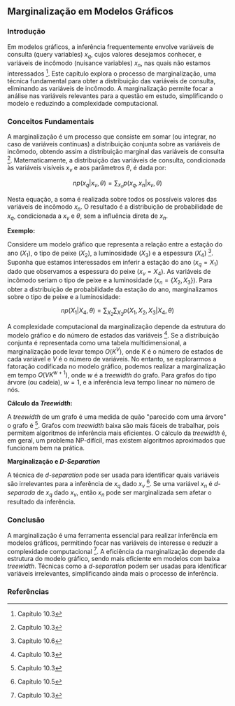 ## Marginalização em Modelos Gráficos

### Introdução
Em modelos gráficos, a inferência frequentemente envolve variáveis de consulta (query variables) $x_q$, cujos valores desejamos conhecer, e variáveis de incômodo (nuisance variables) $x_n$, nas quais não estamos interessados [^320]. Este capítulo explora o processo de marginalização, uma técnica fundamental para obter a distribuição das variáveis de consulta, eliminando as variáveis de incômodo. A marginalização permite focar a análise nas variáveis relevantes para a questão em estudo, simplificando o modelo e reduzindo a complexidade computacional.

### Conceitos Fundamentais
A marginalização é um processo que consiste em somar (ou integrar, no caso de variáveis contínuas) a distribuição conjunta sobre as variáveis de incômodo, obtendo assim a distribuição marginal das variáveis de consulta [^320]. Matematicamente, a distribuição das variáveis de consulta, condicionada às variáveis visíveis $x_v$ e aos parâmetros $\theta$, é dada por:

$$np(x_q | x_v, \theta) = \sum_{x_n} p(x_q, x_n | x_v, \theta)$$

Nesta equação, a soma é realizada sobre todos os possíveis valores das variáveis de incômodo $x_n$.  O resultado é a distribuição de probabilidade de $x_q$, condicionada a $x_v$ e $\theta$, sem a influência direta de $x_n$.

**Exemplo:**

Considere um modelo gráfico que representa a relação entre a estação do ano ($X_1$), o tipo de peixe ($X_2$), a luminosidade ($X_3$) e a espessura ($X_4$) [^333]. Suponha que estamos interessados em inferir a estação do ano ($x_q = X_1$) dado que observamos a espessura do peixe ($x_v = X_4$). As variáveis de incômodo seriam o tipo de peixe e a luminosidade ($x_n = \{X_2, X_3\}$). Para obter a distribuição de probabilidade da estação do ano, marginalizamos sobre o tipo de peixe e a luminosidade:

$$np(X_1 | X_4, \theta) = \sum_{X_2} \sum_{X_3} p(X_1, X_2, X_3 | X_4, \theta)$$

A complexidade computacional da marginalização depende da estrutura do modelo gráfico e do número de estados das variáveis [^320]. Se a distribuição conjunta é representada como uma tabela multidimensional, a marginalização pode levar tempo $O(K^V)$, onde $K$ é o número de estados de cada variável e $V$ é o número de variáveis. No entanto, se explorarmos a fatoração codificada no modelo gráfico, podemos realizar a marginalização em tempo $O(VK^{w+1})$, onde $w$ é a *treewidth* do grafo. Para grafos do tipo árvore (ou cadeia), $w = 1$, e a inferência leva tempo linear no número de nós.

**Cálculo da *Treewidth*:**

A *treewidth* de um grafo é uma medida de quão "parecido com uma árvore" o grafo é [^320]. Grafos com *treewidth* baixa são mais fáceis de trabalhar, pois permitem algoritmos de inferência mais eficientes. O cálculo da *treewidth* é, em geral, um problema NP-difícil, mas existem algoritmos aproximados que funcionam bem na prática.

**Marginalização e *D-Separation***

A técnica de *d-separation* pode ser usada para identificar quais variáveis são irrelevantes para a inferência de $x_q$ dado $x_v$ [^324]. Se uma variável $x_n$ é *d-separada* de $x_q$ dado $x_v$, então $x_n$ pode ser marginalizada sem afetar o resultado da inferência.

### Conclusão
A marginalização é uma ferramenta essencial para realizar inferência em modelos gráficos, permitindo focar nas variáveis de interesse e reduzir a complexidade computacional [^320]. A eficiência da marginalização depende da estrutura do modelo gráfico, sendo mais eficiente em modelos com baixa *treewidth*. Técnicas como a *d-separation* podem ser usadas para identificar variáveis irrelevantes, simplificando ainda mais o processo de inferência.

### Referências
[^320]: Capítulo 10.3
[^324]: Capítulo 10.5
[^333]: Capítulo 10.6

<!-- END -->
